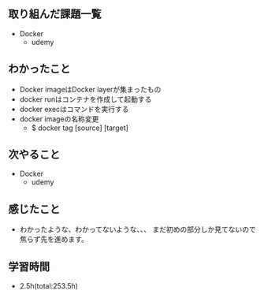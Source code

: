 ## 取り組んだ課題一覧
- Docker
    - udemy

## わかったこと
- Docker imageはDocker layerが集まったもの
- docker runはコンテナを作成して起動する
- docker execはコマンドを実行する
- docker imageの名称変更
    - $ docker tag [source] [target]

## 次やること
- Docker
    - udemy

## 感じたこと
- わかったような、わかってないような、、、
  まだ初めの部分しか見てないので焦らず先を進めます。

## 学習時間
- 2.5h(total:253.5h)
